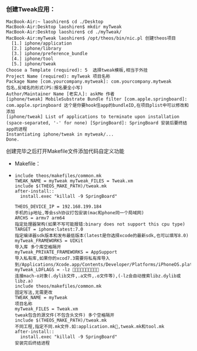 ### 创建Tweak应用：



```shell
MacBook-Air:~ laoshiren$ cd ./Desktop
MacBook-Air:Desktop laoshiren$ mkdir myTweak
MacBook-Air:Desktop laoshiren$ cd ./myTweak/
MacBook-Air:myTweak laoshiren$ /opt/theos/bin/nic.pl 创建theos项目
  [1.] iphone/application
  [2.] iphone/library
  [3.] iphone/preference_bundle
  [4.] iphone/tool
  [5.] iphone/tweak
Choose a Template (required): 5  选择tweak模板,相当于外挂
Project Name (required): myTweak 项目名称
Package Name [com.yourcompany.mytweak]: com.yourcompany.mytweak 
包名,反域名的形式(PS:报名要全小写)
Author/Maintainer Name [老实人]: askMe 作者
[iphone/tweak] MobileSubstrate Bundle filter [com.apple.springboard]: 
com.apple.springboard 这个是你要hook住app的bundleID,在项目plist中可以修改和添加
[iphone/tweak] List of applications to terminate upon installation 
(space-separated, '-' for none) [SpringBoard]: SpringBoard 安装后要终结app的进程
Instantiating iphone/tweak in mytweak/...
Done.
```

创建完毕之后打开Makefile文件添加代码自定义功能

- Makefile：

- ```shell
  include theos/makefiles/common.mk 
  TWEAK_NAME = myTweak myTweak_FILES = Tweak.xm 
  include $(THEOS_MAKE_PATH)/tweak.mk 
  after-install:: 
    install.exec "killall -9 SpringBoard"
  ```

  ```shell
  THEOS_DEVICE_IP = 192.168.199.184 
  手机的ip地址,等会ssh协议打包安装(mac和phone同一个局域网) 
  ARCHS = armv7 arm64 
  指定处理器架构(如果不写可能报错:binary does not support this cpu type) 
  TARGET = iphone:latest:7.0 
  指定编译器sdk版本和发布最低版本(latest是你选择xcode的最新sdk,也可以填写8.0) 
  myTweak_FRAMEWORKS = UIKit 
  导入库 多个库空格隔开 
  myTweak_PRIVATE_FRAMEWORKS = AppSupport 
  导入私有库,如果你的xcod7.3需要将私有库导入到/Applications/Xcode.app/Contents/Developer/Platforms/iPhoneOS.platform/Developer/SDKs/iPhoneOS9.3.sdk/System/Library/ 
  myTweak_LDFLAGS = -lz 􏺗􏺘􏺳􏰉􏶇􏶒􏰂􏵔􏵠􏾁
  连接mach-o对象(.dylib文件,.a文件,.o文件等),(-lz会自动搜索libz.dylib或libz.a) 
  include theos/makefiles/common.mk 
  固定写法,无需更改 
  TWEAK_NAME = myTweak 
  项目名称
  myTweak_FILES = Tweak.xm 
  tweak包含的源文件(不包含头文件) 多个空格隔开 
  include $(THEOS_MAKE_PATH)/tweak.mk 
  不同工程,指定不同.mk文件.如:application.mk􏱲,tweak.mk和tool.mk 
  after-install:: 
    install.exec "killall -9 SpringBoard" 
  安装完后终结进程

  ```

  ​